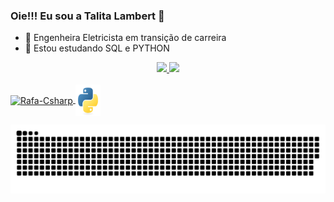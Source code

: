 ### Oie!!! Eu sou a Talita Lambert 👋

- 🔭 Engenheira Eletricista em transição de carreira
- 🌱 Estou estudando SQL e PYTHON



<div align="center">
  <a href="https://github.com/tatacspl">
  <img height="135em" src="https://github-readme-stats.vercel.app/api?username=tatacspl&show_icons=true&theme=omni&include_all_commits=true&count_private=true"/>
  <img height="135em" src="https://github-readme-stats.vercel.app/api/top-langs/?username=tatacspl&layout=compact&langs_count=7&theme=omni"/>
</div>
  <div style="display: inline_block"><br>
  <img align="center" alt="Rafa-Csharp" height="50" width="40" src="https://cdn.jsdelivr.net/gh/devicons/devicon/icons/mysql/mysql-original-wordmark.svg">
  <img align="center" alt="Rafa-Python" height="50" width="40" src="https://raw.githubusercontent.com/devicons/devicon/master/icons/python/python-original.svg">
</div>


  ![Snake animation](https://github.com/tatacspl/tatacspl/blob/output/github-contribution-grid-snake.svg)
 
</div>
